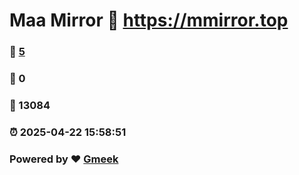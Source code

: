 # Maa Mirror :link: https://mmirror.top 
### :page_facing_up: [5](https://mmirror.top/tag.html) 
### :speech_balloon: 0 
### :hibiscus: 13084 
### :alarm_clock: 2025-04-22 15:58:51 
### Powered by :heart: [Gmeek](https://github.com/Meekdai/Gmeek)

